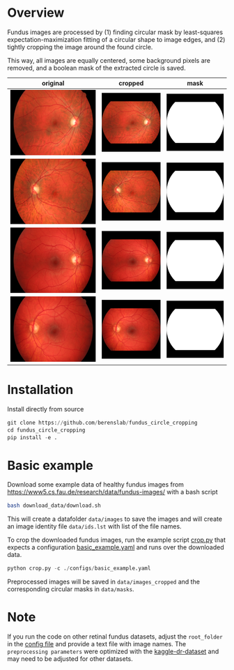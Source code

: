 # Overview
Fundus images are processed by
(1) finding circular mask by least-squares expectation-maximization fitting of a circular shape to image edges, and 
(2) tightly cropping the image around the found circle.

This way, all images are equally centered, some background pixels are removed, and a boolean mask of the extracted circle is saved.


|   original   |   cropped  | mask |
|------------|------------|------------|
|<img src="./example_images/images/01_h.jpg" height="150">|<img src="./example_images/images_cropped/01_h.png" width="150">|<img src="./example_images/masks/01_h.png" width="150">|
|<img src="./example_images/images/02_h.jpg" height="150">|<img src="./example_images/images_cropped/02_h.png" width="150">|<img src="./example_images/masks/02_h.png" width="150">|
|<img src="./example_images/images/03_h.jpg" height="150">|<img src="./example_images/images_cropped/03_h.png" width="150">|<img src="./example_images/masks/03_h.png" width="150">|
|<img src="./example_images/images/04_h.jpg" height="150">|<img src="./example_images/images_cropped/04_h.png" width="150">|<img src="./example_images/masks/04_h.png" width="150">|


# Installation
Install directly from source
```python
git clone https://github.com/berenslab/fundus_circle_cropping
cd fundus_circle_cropping
pip install -e .
```

# Basic example
Download some example data of healthy fundus images from https://www5.cs.fau.de/research/data/fundus-images/ with a bash script
```bash
bash download_data/download.sh
```
This will create a datafolder `data/images` to save the images and will create an image identity file `data/ids.lst` with list of the file names.

To crop the downloaded fundus images, run the example script [crop.py](crop.py) that expects a configuration [basic_example.yaml](configs/basic_example.yaml) and runs over the downloaded data.
```python
python crop.py -c ./configs/basic_example.yaml
```

Preprocessed images will be saved in `data/images_cropped` and the corresponding circular masks in `data/masks`.

# Note
If you run the code on other retinal fundus datasets, adjust the `root_folder` in the [config file](configs/basic_example.yaml) and provide a text file with image names. The `preprocessing parameters` were optimized with the [kaggle-dr-dataset](https://www.kaggle.com/c/diabetic-retinopathy-detection/data) and may need to be adjusted for other datasets.